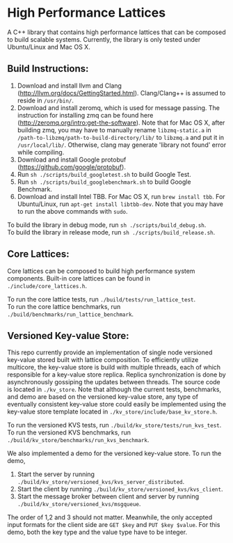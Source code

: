 # High Performance Lattices

A C++ library that contains high performance lattices that can be composed to build scalable systems. Currently, the library is only tested under Ubuntu/Linux and Mac OS X.

## Build Instructions:

1. Download and install llvm and Clang (http://llvm.org/docs/GettingStarted.html). Clang/Clang++ is assumed to reside in `/usr/bin/`.
2. Download and install zeromq, which is used for message passing. The instruction for installing zmq can be found here (http://zeromq.org/intro:get-the-software). Note that for Mac OS X, after building zmq, you may have to manually rename `libzmq-static.a` in `/path-to-libzmq/path-to-build-directory/lib/` to `libzmq.a` and put it in `/usr/local/lib/`. Otherwise, clang may generate 'library not found' error while compiling.
3. Download and install Google protobuf (https://github.com/google/protobuf).
4. Run `sh ./scripts/build_googletest.sh` to build Google Test.
5. Run `sh ./scripts/build_googlebenchmark.sh` to build Google Benchmark.
6. Download and install Intel TBB. For Mac OS X, run `brew install tbb`. For Ubuntu/Linux, run `apt-get install libtbb-dev`. Note that you may have to run the above commands with `sudo`.

To build the library in debug mode, run `sh ./scripts/build_debug.sh`.<br />
To build the library in release mode, run `sh ./scripts/build_release.sh`.

## Core Lattices:

Core lattices can be composed to build high performance system components. Built-in core lattices can be found in `./include/core_lattices.h`.

To run the core lattice tests, run `./build/tests/run_lattice_test`.<br />
To run the core lattice benchmarks, run `./build/benchmarks/run_lattice_benchmark`.<br />

## Versioned Key-value Store:

This repo currently provide an implementation of single node versioned key-value stored built with lattice composition. To efficiently utilize multicore, the key-value store is build with multiple threads, each of which responsible for a key-value store replica. Replica synchronization is done by asynchronously gossiping the updates between threads. The source code is located in `./kv_store`. Note that although the current tests, benchmarks, and demo are based on the versioned key-value store, any type of eventually consistent key-value store could easily be implemented using the key-value store template located in `./kv_store/include/base_kv_store.h`.

To run the versioned KVS tests, run `./build/kv_store/tests/run_kvs_test`.<br />
To run the versioned KVS benchmarks, run `./build/kv_store/benchmarks/run_kvs_benchmark`.

We also implemented a demo for the versioned key-value store. To run the demo,
1. Start the server by running `./build/kv_store/versioned_kvs/kvs_server_distributed`.
2. Start the client by running `./build/kv_store/versioned_kvs/kvs_client`.
3. Start the message broker between client and server by running `./build/kv_store/versioned_kvs/msgqueue`.

The order of 1,2 and 3 should not matter. Meanwhile, the only accepted input formats for the client side are `GET $key` and `PUT $key $value`. For this demo, both the key type and the value type have to be integer.
